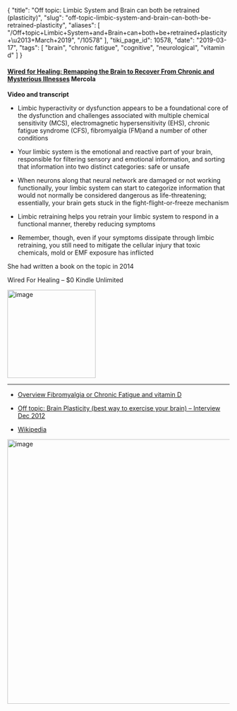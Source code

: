 {
    "title": "Off topic: Limbic System and Brain can both be retrained (plasticity)",
    "slug": "off-topic-limbic-system-and-brain-can-both-be-retrained-plasticity",
    "aliases": [
        "/Off+topic+Limbic+System+and+Brain+can+both+be+retrained+plasticity+\u2013+March+2019",
        "/10578"
    ],
    "tiki_page_id": 10578,
    "date": "2019-03-17",
    "tags": [
        "brain",
        "chronic fatigue",
        "cognitive",
        "neurological",
        "vitamin d"
    ]
}


#### [Wired for Healing: Remapping the Brain to Recover From Chronic and Mysterious Illnesses](https://articles.mercola.com/sites/articles/archive/2019/03/17/limbic-retraining.aspx?utm_source=dnl&utm_medium=email&utm_content=art1&utm_campaign=20190317Z1_UCM&et_cid=DM275097&et_rid=569319275) Mercola

 **Video and transcript** 

* Limbic hyperactivity or dysfunction appears to be a foundational core of the dysfunction and challenges associated with multiple chemical sensitivity (MCS), electromagnetic hypersensitivity (EHS), chronic fatigue syndrome (CFS), fibromyalgia (FM)and a number of other conditions

* Your limbic system is the emotional and reactive part of your brain, responsible for filtering sensory and emotional information, and sorting that information into two distinct categories: safe or unsafe

* When neurons along that neural network are damaged or not working functionally, your limbic system can start to categorize information that would not normally be considered dangerous as life-threatening; essentially, your brain gets stuck in the fight-flight-or-freeze mechanism

* Limbic retraining helps you retrain your limbic system to respond in a functional manner, thereby reducing symptoms

* Remember, though, even if your symptoms dissipate through limbic retraining, you still need to mitigate the cellular injury that toxic chemicals, mold or EMF exposure has inflicted

She had written a book on the topic in 2014

Wired For Healing – $0 Kindle Unlimited 

<img src="https://d378j1rmrlek7x.cloudfront.net/attachments/jpeg/wired-for-healing.jpg" alt="image" width="200">

---

* [Overview Fibromyalgia or Chronic Fatigue and vitamin D](/posts/overview-fibromyalgia-or-chronic-fatigue-and-vitamin-d)

* [Off topic: Brain Plasticity (best way to exercise your brain) – Interview Dec 2012](/posts/off-topic-brain-plasticity-best-way-to-exercise-your-brain-interview)

* [Wikipedia](https://en.wikipedia.org/wiki/Limbic_system)

<img src="https://d378j1rmrlek7x.cloudfront.net/attachments/jpeg/limbic-wikipedia.jpg" alt="image" width="600">